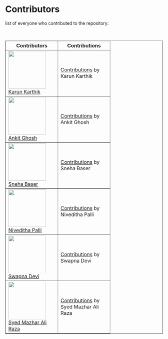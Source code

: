 # Contributors
list of everyone who contributed to the repository:

<br>
<table border>
<th>Contributors</th><th>Contributions</th>  
<tr>
    <td width="150"><img src="https://avatars.githubusercontent.com/u/58992593?s=400&u=d1c3995baef451aabea8b6f05e5ecbb834f9fbdb&v=4" height="120px" width="120px" >
    <br>
    <a href="https://github.com/karunkarthik-git">Karun Karthik</a></td>
    <td width="150"><a href="https://github.com/utpalendubarman/youtube-downloader/commits?author=karunkarthik-git">Contributions</a> by Karun Karthik</td>
    </tr>
    <tr>
    <td width="150"><img src="https://avatars.githubusercontent.com/u/76126678?s=400&u=451a1c883dca6fb369a691e68d6d0559daad621e&v=4" height="120px" width="120px" >
    <br>
    <a href="https://github.com/heyankit78">Ankit Ghosh</a></td>
    <td width="150"><a href="https://github.com/utpalendubarman/youtube-downloader/commits?author=heyankit78">Contributions</a> by Ankit Ghosh</td>
  </tr>
    <tr>
    <td width="150"><img src="https://icon-library.com/images/no-profile-pic-icon/no-profile-pic-icon-12.jpg" height="120px" width="120px" >
    <br>
    <a href="https://github.com/sneha-baser">Sneha Baser</a></td>
    <td width="150"><a href="https://github.com/utpalendubarman/youtube-downloader/commits?author=sneha-baser">Contributions</a> by Sneha Baser</td>
  </tr>
    <tr>
    <td width="150"><img src="https://icon-library.com/images/no-profile-pic-icon/no-profile-pic-icon-12.jpg" height="120px" width="120px" >
    <br>
    <a href="https://github.com/Niveditha18">Niveditha Palli</a></td>
    <td width="150"><a href="https://github.com/utpalendubarman/youtube-downloader/commits?author=Niveditha18">Contributions</a> by Niveditha Palli
</td>
  </tr>
    <tr>
    <td width="150"><img src="https://icon-library.com/images/no-profile-pic-icon/no-profile-pic-icon-12.jpg" height="120px" width="120px" >
    <br>
    <a href="https://github.com/Swapna804">Swapna Devi</a></td>
    <td width="150"><a href="https://github.com/utpalendubarman/youtube-downloader/commits?author=Swapna804">Contributions</a> by Swapna Devi
</td>
  </tr>
    <tr>
    <td width="150"><img src="https://avatars.githubusercontent.com/u/77449219?s=460&u=5a8f34626a1e910f5cd7f67024c0b23741b3f72d&v=4" height="120px" width="120px" >
    <br>
    <a href="https://github.com/syedmazharaliraza">Syed Mazhar Ali Raza</a></td>
    <td width="150"><a href="javascript:void(0)">Contributions</a> by Syed Mazhar Ali Raza</td>
  </tr>
</table>
<br>
